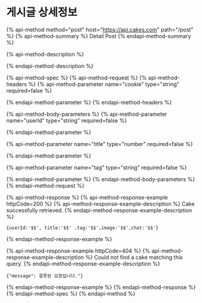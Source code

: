 # 게시글 상세정보

{% api-method method="post" host="https://api.cakes.com" path="/post" %}
{% api-method-summary %}
Detail Post
{% endapi-method-summary %}

{% api-method-description %}

{% endapi-method-description %}

{% api-method-spec %}
{% api-method-request %}
{% api-method-headers %}
{% api-method-parameter name="cookie" type="string" required=false %}

{% endapi-method-parameter %}
{% endapi-method-headers %}

{% api-method-body-parameters %}
{% api-method-parameter name="userId" type="string" required=false %}

{% endapi-method-parameter %}

{% api-method-parameter name="title" type="number" required=false %}

{% endapi-method-parameter %}

{% api-method-parameter name="tag" type="string" required=false %}

{% endapi-method-parameter %}
{% endapi-method-body-parameters %}
{% endapi-method-request %}

{% api-method-response %}
{% api-method-response-example httpCode=200 %}
{% api-method-response-example-description %}
Cake successfully retrieved.
{% endapi-method-response-example-description %}

```
{userId:'$$', title:'$$' ,tag:'$$',image:'$$',chat:'$$'}
```
{% endapi-method-response-example %}

{% api-method-response-example httpCode=404 %}
{% api-method-response-example-description %}
Could not find a cake matching this query.
{% endapi-method-response-example-description %}

```
{"message": 잘못된 요청입니다."}
```
{% endapi-method-response-example %}
{% endapi-method-response %}
{% endapi-method-spec %}
{% endapi-method %}



